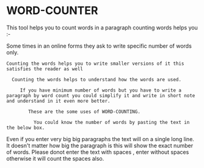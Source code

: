 # WORD-COUNTER
 This tool helps you to count words in a paragraph 
 counting words helps you :-
  
  Some times in an online forms they ask to write specific number of words only.
    
    Counting the words helps you to write smaller versions of it this satisfies the reader as well
        
      Counting the words helps to understand how the words are used.
                                                                          
         If you have minimum number of words but you have to write a paragraph by word count you could simplify it and write in short note and understand in it even more better.

            These are the some uses of WORD-COUNTING.

              You could know the number of words by pasting the text in the below box.
          
  Even if you enter very big big paragraphs the text will on a single long line.
  It doesn't matter how big the paragraph is this will show the exact number of words.
  Please donot enter the text with spaces , enter without spaces otherwise it will count the spaces also.
